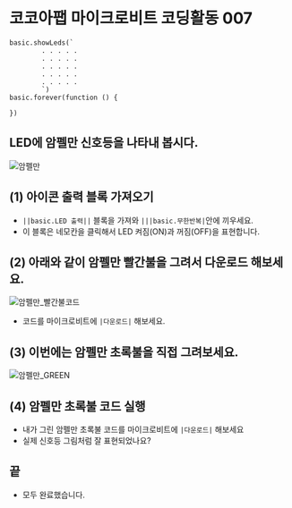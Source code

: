 # 코코아팹 마이크로비트 코딩활동 007

```ghost
basic.showLeds(`
        . . . . .
        . . . . .
        . . . . .
        . . . . .
        . . . . .
        `)
basic.forever(function () {
	
})
```

## LED에 암펠만 신호등을 나타내 봅시다.
![암펠만](https://github.com/kocoasolution/mytutorial/assets/170903760/3147a7ca-7989-4ef2-b7c9-24842cee5443)


## (1) 아이콘 출력 블록 가져오기
* ``||basic.LED 출력||`` 블록을 가져와 ``|||basic.무한반복|``안에 끼우세요.
* 이 블록은 네모칸을 클릭해서 LED 켜짐(ON)과 꺼짐(OFF)을 표현합니다.

## (2) 아래와 같이 암펠만 빨간불을 그려서 다운로드 해보세요.
![암펠만_빨간불코드](https://github.com/kocoasolution/mytutorial/assets/170903760/b45d93b9-f12b-41b5-9353-1f7f4d5db1f9)
* 코드를 마이크로비트에 ``|다운로드|`` 해보세요.

## (3) 이번에는 암펠만 초록불을 직접 그려보세요.
![암펠만_GREEN](https://github.com/kocoasolution/mytutorial/assets/170903760/df0eb29c-ba71-4762-8d16-11bd5adfa8a8)

## (4) 암펠만 초록불 코드 실행
* 내가 그린 암펠만 초록불 코드를 마이크로비트에 ``|다운로드|`` 해보세요
* 실제 신호등 그림처럼 잘 표현되었나요?

## 끝
* 모두 완료했습니다.
